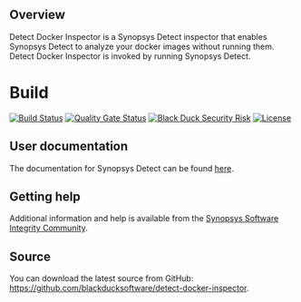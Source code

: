 ## Overview ##

Detect Docker Inspector is a Synopsys Detect inspector that enables Synopsys Detect to analyze your docker images without running them.
Detect Docker Inspector is invoked by running Synopsys Detect.

# Build #
[![Build Status](https://travis-ci.org/blackducksoftware/detect-docker-inspector.svg?branch=master)](https://travis-ci.org/blackducksoftware/detect-docker-inspector)
[![Quality Gate Status](https://sonarcloud.io/api/project_badges/measure?project=com.synopsys.integration%3Adetect-docker-inspector&metric=alert_status)](https://sonarcloud.io/dashboard?id=com.synopsys.integration%3Adetect-docker-inspector)
[![Black Duck Security Risk](https://copilot.blackducksoftware.com/github/repos/blackducksoftware/hub-docker/branches/master/badge-risk.svg)](https://copilot.blackducksoftware.com/github/repos/blackducksoftware/hub-docker/branches/master)
[![License](https://img.shields.io/badge/License-Apache%202.0-blue.svg)](https://opensource.org/licenses/Apache-2.0)

## User documentation ##
The documentation for Synopsys Detect can be found [here](https://community.synopsys.com/s/document-item?bundleId=integrations-detect&topicId=introduction.html).

## Getting help

Additional information and help is available from the
[Synopsys Software Integrity Community](https://community.synopsys.com/s/).

## Source

You can download the latest source from GitHub: https://github.com/blackducksoftware/detect-docker-inspector. 


